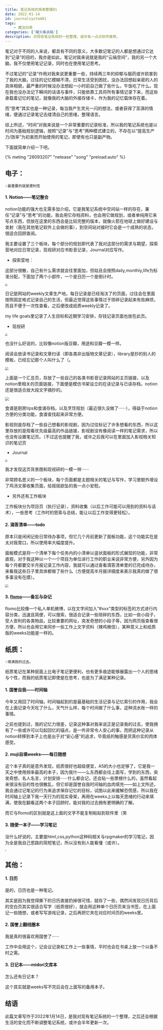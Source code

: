 ```yaml
---
title: 笔记系统的简单整理01
date: 2022-01-14 
id: journalsystem01
tags:  
    - 魔法扫帚
categories: ['罐头集装箱']
description: 对现有笔记系统的一些整理，或许有一点点软件推荐。
---
```



笔记对于不同的人来说，都具有不同的意义，大多数记笔记的人都是想通过它达到“记录”的目的，我亦是如此，笔记对我来说就是我的“云端空间”，我的另一个大脑，我不仅使用笔记记录，同时也在使用笔记思考。

不过笔记的“记录”作用对我来说更重要一些，持续两三年的抑郁与服药或许损害到了我的大脑，过往的记忆模糊不清，日常生活受到困扰，没办法回想起亲密的人的具体相貌，最严重的时候没办法想起一小时前自己做了些什么，午饭吃了什么。现在我也没办法记下瞬间的话语与事件，只能依靠工具将所有事情记录下来，而这些承载着记忆的笔记，就像我的大脑的外接存储卡，作为我的记忆载体存在着。

而“思考”其实也是一种记录，每当我产生灵光一闪的想法，或者获得了澎湃的情绪，便通过记录笔记去缕清自己的思绪，整理语言。

综上所述，“时间”对我来说是一个非常重要的记录标准，所以我的笔记系统也是以时间为基础规划逻辑，按照“记录”与“思考”两种模式建立的，不存在以“提高生产力/效率”为初衷而开始使用的笔记，即使有也只是副产物。

下面就简单介绍一下吧。

{% meting "26093207" "netease" "song"  "preload:auto" %}


## 电子：

```
💡最重要的就是便利性
```


#### 1. **Notion——笔记整合**

notion功能的强大也无需多加介绍，它是我笔记系统中空间站一样的存在，兼任“记录”与“思考”的功能，我会用它存档资料，也会用它做规划，或者单纯用它来写点东西，但放在这里的东西会是比较完整的版本，就像火箭在地球上做好建设与发射（我在其他笔记软件上会做的事），到空间站对接时它会是一个成熟的状态，很适合回顾查阅。

我主要设置了三个板块，每个部分的规划即代表了我对这部分的需求与期望，探索营地对应日常记录，现视研对应书影音记录，Journal对应写作。

- 探索营地：

这部分很散，自己有什么需求就会往里面加，但姑且会按照daily,monthly,life为标准分配，下面加了两个小部件，一个是日历一个是倒计时。

<img src="https://s3.bmp.ovh/imgs/2022/01/d938a5005d47d3e6.png"  style="zoom:50%;" />

日记是网站的weekly文章生产地，每日记录是已经淘汰了的页面，过往会在里面按照固定格式记录自己的生活，但最近觉得这些事情过于琐碎记录起来有些麻烦，而且不便于一次性查看，之后便改成纸质weekly记录了。

my life goals里记录了人生目标和近期学习安排，存钱记录页面也放在此页。

- 现视研

<img src="https://s3.bmp.ovh/imgs/2022/01/4bd83383b436b4a6.png"  style="zoom: 50%;" />

也没什么好说的，比较像notion版豆瓣，用途和豆瓣一模一样。

阅读会放读书记录和文章扫读（即各类非出版物文章记录），library是抄的别人的模板，已经忘记那个人叫什么了（。

<img src="https://s3.bmp.ovh/imgs/2022/01/d1049f696f6c93ee.png"  style="zoom: 67%;" />

上面是一个汇总页，存放了一些自己的各类书影音记录网站的主页链接，以及notion里相关的页面链接，下面便是模仿书架设立的在读记录与已读存档，notion还是很适合放大段文字摘抄的。

<img src="https://s3.bmp.ovh/imgs/2022/01/e6900e0167ee04a6.png"  style="zoom: 80%;" />

食谱是厨房tips和食谱存档，以及烹饪规划（最近很久没做了······），得益于notion方便的分类功能，食谱查找起来非常方便。

影视则是存档了一些自己想看的影视剧，因为过往标记了许多想看的东西，所以这里存放的是观看优先级最高的作品链接，影视剧没有像阅读一样的笔记需求，所以也没有设置笔记页。（不过这也提醒了我，或许之后我可以在里面加入影视相关知识的笔记页

- Journal

<img src="https://s3.bmp.ovh/imgs/2022/01/9191941c71ea455f.png"  style="zoom:50%;" />

我才发现这页背景图和现视研的一模一样······

非常顾名思义的一个板块，每个页面都是主题相关的笔记与写作，学习里额外增设了鸡汤文章收集页面，给摇摇欲坠的我一点小安慰。

- 另外还有工作板块

工作板块分为项目页（执行记录），资料收集（以后工作可能可以用到的资料与话术），一些思考（工作时的思索与总结，能让以后工作变得更轻松）。

#### 2. **滴答清单——todo**

原本只是闲闲记些日常待办事项，但它几个月前更新了面板功能，这个功能实在是太对我胃口，所以使用率大幅度提升。

面板模式是将一个清单下每个任务内的小清单以竖状面板的形式展现的功能，非常直观，对于我这种以一个一个项目为单位进行工作的职业来说非常方便，另外因为每个月都要交半月报记录工作内容，我就可以通过查看滴答清单里的已完成待办，来看我这些日子里具体都做了些什么（方便提高半月报详细度来表示我真的做了很多事没有在摸）。

<img src="https://s3.bmp.ovh/imgs/2022/01/d59d058fe287d37c.png"  style="zoom: 67%;" />

#### 3. **[flomo](https://help.flomoapp.com/basic/app)——备忘与杂记**

flomo比较像一个私人单机微博，以在文字间加入“#xxx”类型的标签的方式进行内容分类，迅速且简便，可以搜索，很适合记录一些琐碎的东西，比如一些小段子，受人安利的各类物品，比较重要的网址，突发奇想的小段子等，因为网页版查看很方便，所以也会用它来同步一些工作上文字资料（辣鸡微信），某种意义上和纸质版的weeks功能是一样的。

## 纸质：

```
💡填满我的过去。
```


纸质笔记在某种层面上比电子笔记更便利，也有更多痕迹能够展露出一个人的思绪与个性，而我的纸质笔记即使是在思考，也是为了满足某种记录。

#### 1. **国誉自我——时间轴**

今年又用回了时间轴，时间轴起到的是最基础的生活记录与记忆索引的作用，我会在上面记录今天吃了什么，天气什么样，每个时间做了什么事，这种流水账一样的事情。

之前也提到过，我的记忆力很差，记录这种事对我来说正是记录我的过去，使我拥有了一些或许可以勾起回忆的锚点，是一件非常令人安心的事，而把这种记录从notion转移到本子上也是出于对“安心感”的追求，毕竟纸的触感是货真价实的肉体感受。

#### 2. **muji自填weeks——每日随想**

这个本子真的是意外发现，纸质很好也超级便宜，A5的大小也足够了，它是我一天之中使用频率最高的本子，因为我什——么东西都会往上面写，学到的东西，突发奇想，名人名言，计划安排······什么都会记，还会贴一些票根什么的，虽然看起来很没有目的性也很散乱，但它却是国誉自我时间轴的血肉填充——如上文所述，我会通过记笔记的行为来追求保存记忆的目标，试图以此来缓解恐慌感，所以我在时间轴上记录下我一天行为的现实骨架，再用在weeks上以每天思绪的行动来填满，使我在翻看这两个本子回顾时，能对我的过去拥有更明确的了解。

而它与flomo的区别就是这上面的文字不能复制粘贴到软件里（笑

#### 3. **随便一本子——学习笔记**

没什么好说的，主要是html,css,python这种码相关与rpgmaker的学习笔记，因为全是我自己思路的简短笔记，所以没有别人能看懂（或许）。

<img src="https://s3.bmp.ovh/imgs/2022/01/08292869b7985632.jpg"  style="zoom: 25%;" />

## 其他：

#### 1. **日历**

是的，日历也是一种笔记。

其实是因为我觉得撕下的日历直接扔掉很可惜，就存了一些，偶然间发现日历背后的空白页其实很适合写字（纸质很好），就会用这种单个日历页来当书签，在上面记一些随想，或者写写游戏记录，之后再把它夹在对应时间页的weeks里。

#### 2. **国誉上翻线圈本**

我是真的很喜欢用国誉了······

工作中会用这个，记会议记录和工作上一些事情，平时也会在书桌上放一个以备不时之需。

#### 3. **日记本——midori文库本**

怎么还有日记本？

这个其实就是weeks写不完后会在上面写的备用本子。

## 结语

此篇文章写作于2022年1月14日，是我对现有笔记系统的一个整理，之后还会根据生活的变化而不断调整笔记系统，或许会半年更新一次。

